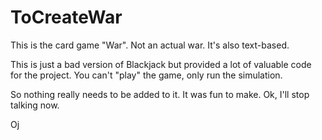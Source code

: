 # ToCreateWar
This is the card game "War". Not an actual war. It's also text-based. 

This is just a bad version of Blackjack but provided a lot of valuable code for the project. You can't "play" the game, only run the simulation.

So nothing really needs to be added to it. It was fun to make. Ok, I'll stop talking now. 

Oj
